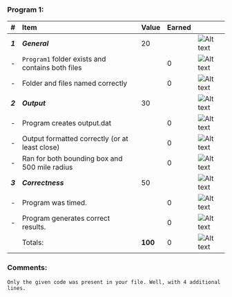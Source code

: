 ### Program 1:
| #       | Item                                             | Value   | Earned   |                |
|:--------|:-------------------------------------------------|:--------|:---------|:---------------|
| ***1*** | ***General***                                    | 20      |          | ![Alt text][2] |
| -       | `Program1` folder exists and contains both files |         |    0     | ![Alt text][2] |
| -       | Folder and files named correctly                 |         |    0     | ![Alt text][2] |
| ***2*** | ***Output***                                     | 30      |          | ![Alt text][2] |
| -       | Program creates output.dat                       |         |    0     | ![Alt text][2] |
| -       | Output formatted correctly (or at least close)   |         |    0     | ![Alt text][2] |
| -       | Ran for both bounding box and 500 mile radius    |         |    0     | ![Alt text][2] |
| ***3*** | ***Correctness***                                | 50      |          | ![Alt text][2] |
| -       | Program was timed.                               |         |    0     | ![Alt text][2] |
| -       | Program generates correct results.               |         |    0     | ![Alt text][2] |
|         | Totals:                                          | **100** |    0     | ![Alt text][2] |
### Comments:
```
Only the given code was present in your file. Well, with 4 additional lines. 
```

[1]: http://f.cl.ly/items/3E231i211n2E042B1U3K/right.png  "Correct"
[2]: http://f.cl.ly/items/2X473C1Q1F2x3S1E4231/wrong.gif  "Incorrect"
[3]: http://f.cl.ly/items/1A0d2Q1J1N1u0C3g0C1s/null.gif  "Errors"
